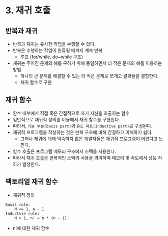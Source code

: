 # 3. 재귀 호출

## 반복과 재귀

- 반복과 재귀는 유사한 작업을 수행할 수 있다.
- 반복은 수행하는 작업이 완료될 때까지 계속 반복
    - 루프 (for/while, do~while 구조)
- 재귀는 주어진 문제의 해를 구하기 위해 동일하면서 더 작은 문제의 해를 이용하는 방법
    - 하나의 큰 문제를 해결할 수 있는 더 작은 문제로 쪼개고 결과들을 결합한다.
    - 재귀 함수로 구현

## 재귀 함수

- 함수 내부에서 직접 혹은 간접적으로 자기 자신을 호출하는 함수
- 일반적으로 재귀적 정의를 이용해서 재귀 함수를 구현한다.
- 따라서, `기본 부분(basis part)`와 `유도 파트(inductive part)`로 구성된다.
- 재귀적 프로그램을 작성하는 것은 반복 구조에 비해 간결하고 이해하기 쉽다.
    - 그러나 재귀에 대해 익숙하지 않은 개발자들은 재귀적 프로그램이 어렵다고 느낀다.
- 함수 호출은 프로그램 메모리 구조에서 스택을 사용한다.
- 따라서 재귀 호출은 반복적인 스택의 사용을 의미하며 메모리 및 속도에서 성능 저하가 발생한다.

## 팩토리얼 재귀 함수

- 재귀적 정의

```
Basis rule:
	N <= 1, n - 1
Inductvie rule:
	N > 1, n! = n * (n - 1)!
```

- n!에 대한 재귀 함수
